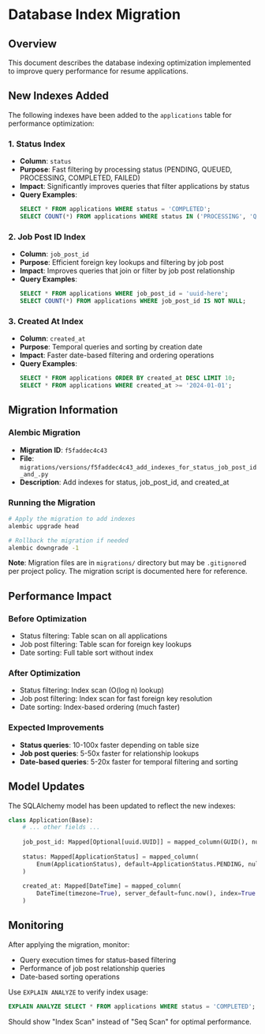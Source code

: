 # Database Index Migration

## Overview
This document describes the database indexing optimization implemented to improve query performance for resume applications.

## New Indexes Added

The following indexes have been added to the `applications` table for performance optimization:

### 1. Status Index
- **Column**: `status`
- **Purpose**: Fast filtering by processing status (PENDING, QUEUED, PROCESSING, COMPLETED, FAILED)
- **Impact**: Significantly improves queries that filter applications by status
- **Query Examples**: 
  ```sql
  SELECT * FROM applications WHERE status = 'COMPLETED';
  SELECT COUNT(*) FROM applications WHERE status IN ('PROCESSING', 'QUEUED');
  ```

### 2. Job Post ID Index  
- **Column**: `job_post_id`
- **Purpose**: Efficient foreign key lookups and filtering by job post
- **Impact**: Improves queries that join or filter by job post relationship
- **Query Examples**:
  ```sql
  SELECT * FROM applications WHERE job_post_id = 'uuid-here';
  SELECT COUNT(*) FROM applications WHERE job_post_id IS NOT NULL;
  ```

### 3. Created At Index
- **Column**: `created_at` 
- **Purpose**: Temporal queries and sorting by creation date
- **Impact**: Faster date-based filtering and ordering operations
- **Query Examples**:
  ```sql
  SELECT * FROM applications ORDER BY created_at DESC LIMIT 10;
  SELECT * FROM applications WHERE created_at >= '2024-01-01';
  ```

## Migration Information

### Alembic Migration
- **Migration ID**: `f5faddec4c43`
- **File**: `migrations/versions/f5faddec4c43_add_indexes_for_status_job_post_id_and_.py`
- **Description**: Add indexes for status, job_post_id, and created_at

### Running the Migration

```bash
# Apply the migration to add indexes
alembic upgrade head

# Rollback the migration if needed
alembic downgrade -1
```

**Note**: Migration files are in `migrations/` directory but may be `.gitignore`d per project policy. The migration script is documented here for reference.

## Performance Impact

### Before Optimization
- Status filtering: Table scan on all applications
- Job post filtering: Table scan for foreign key lookups  
- Date sorting: Full table sort without index

### After Optimization  
- Status filtering: Index scan (O(log n) lookup)
- Job post filtering: Index scan for fast foreign key resolution
- Date sorting: Index-based ordering (much faster)

### Expected Improvements
- **Status queries**: 10-100x faster depending on table size
- **Job post queries**: 5-50x faster for relationship lookups
- **Date-based queries**: 5-20x faster for temporal filtering and sorting

## Model Updates

The SQLAlchemy model has been updated to reflect the new indexes:

```python
class Application(Base):
    # ... other fields ...
    
    job_post_id: Mapped[Optional[uuid.UUID]] = mapped_column(GUID(), nullable=True, index=True)
    
    status: Mapped[ApplicationStatus] = mapped_column(
        Enum(ApplicationStatus), default=ApplicationStatus.PENDING, nullable=False, index=True
    )
    
    created_at: Mapped[DateTime] = mapped_column(
        DateTime(timezone=True), server_default=func.now(), index=True
    )
```

## Monitoring

After applying the migration, monitor:
- Query execution times for status-based filtering
- Performance of job post relationship queries  
- Date-based sorting operations

Use `EXPLAIN ANALYZE` to verify index usage:
```sql
EXPLAIN ANALYZE SELECT * FROM applications WHERE status = 'COMPLETED';
```

Should show "Index Scan" instead of "Seq Scan" for optimal performance.